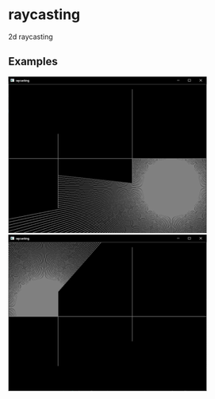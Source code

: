 # raycasting
2d raycasting

## Examples
<img src="images/example1.png" alt="example 1" width="400"/>

<img src="images/example2.png" alt="example 2" width="400"/>
